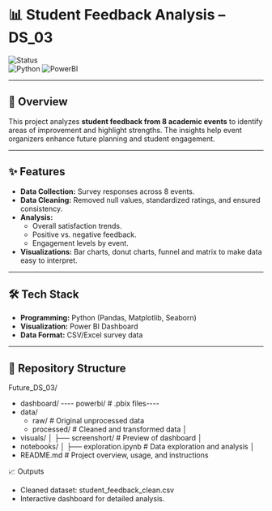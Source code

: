 # 📊 Student Feedback Analysis – DS_03

![Status](https://img.shields.io/badge/Status-Completed-brightgreen)  
![Python](https://img.shields.io/badge/Python-3.9%2B-blue)
![PowerBI](https://img.shields.io/badge/Power%20BI-Dashboard-yellow)

---

## 📌 Overview
This project analyzes **student feedback from 8 academic events** to identify areas of improvement and highlight strengths. The insights help event organizers enhance future planning and student engagement.

---

## ✨ Features
- **Data Collection:** Survey responses across 8 events.
- **Data Cleaning:** Removed null values, standardized ratings, and ensured consistency.
- **Analysis:**
  - Overall satisfaction trends.
  - Positive vs. negative feedback.
  - Engagement levels by event.
- **Visualizations:** Bar charts, donut charts, funnel and matrix to make data easy to interpret.

---

## 🛠 Tech Stack
- **Programming:** Python (Pandas, Matplotlib, Seaborn)
- **Visualization:** Power BI Dashboard
- **Data Format:** CSV/Excel survey data

---

## 📂 Repository Structure


Future_DS_03/
* dashboard/
  ---- powerbi/            # .pbix files----
* data/
    * raw/                # Original unprocessed data
    * processed/          # Cleaned and transformed data
│
* visuals/
│   ├── screenshort/        # Preview of dashboard 
│
* notebooks/
│   ├── exploration.ipynb   # Data exploration and analysis
│
* README.md               # Project overview, usage, and instructions




📈 Outputs
* Cleaned dataset: student_feedback_clean.csv
* Interactive dashboard for detailed analysis.
